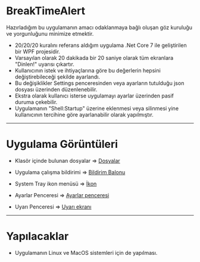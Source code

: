 # BreakTimeAlert

Hazırladığım bu uygulamanın amacı odaklanmaya bağlı oluşan göz kuruluğu ve yorgunluğunu minimize etmektir.

- 20/20/20 kuralını referans aldığım uygulama .Net Core 7 ile geliştirilen bir WPF projesidir.
- Varsayılan olarak 20 dakikada bir 20 saniye olarak tüm ekranlara "Dinlen!" uyarısı çıkartır.
- Kullanıcının istek ve ihtiyaçlarına göre bu değerlerin hepsini değiştirebileceği şekilde ayarlandı.
- Bu değişiklikler Settings penceresinden veya ayarların tutulduğu json dosyası üzerinden düzenlenebilir.
- Ekstra olarak kullanıcı isterse uygulamayı ayarlar üzerinden pasif duruma çekebilir.
- Uygulamanın "Shell:Startup" üzerine eklenmesi veya silinmesi yine kullanıcının tercihine göre ayarlanabilir olarak yapılmıştır.

---
# Uygulama Görüntüleri

- Klasör içinde bulunan dosyalar => [Dosyalar](https://user-images.githubusercontent.com/110452236/223790661-26c4d263-63ba-4016-89d7-0310ff8031cf.png)
- Uygulama çalışma bildirimi => [Bildirim Balonu](https://user-images.githubusercontent.com/110452236/223790779-e8a184d9-11e1-49b4-a1e1-1287ba0667a5.png)
- System Tray ikon menüsü => [İkon](https://user-images.githubusercontent.com/110452236/223790958-8f0b2627-9f99-4af1-88fd-617d0f4b9b30.png)
- Ayarlar Penceresi => [Ayarlar penceresi](https://user-images.githubusercontent.com/110452236/224613552-256cfac7-02f1-472c-ad69-67a242304cab.png)

- Uyarı Penceresi => [Uyarı ekranı](https://user-images.githubusercontent.com/110452236/223791334-9d30350a-3696-4503-96cb-8a57958e02c9.png)

---
# Yapılacaklar

- Uygulamanın Linux ve MacOS sistemleri için de yapılması.
